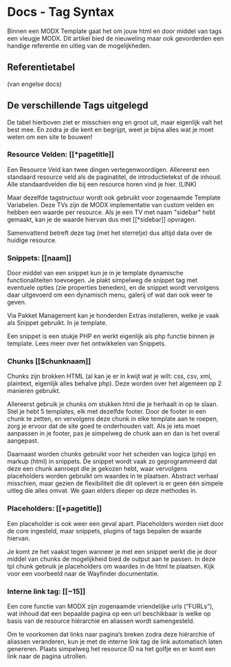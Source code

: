 # Docs - Tag Syntax

Binnen een MODX Template gaat het om jouw html en door middel van tags een vleugje MODX. Dit artikel bied de nieuweling maar ook gevorderden een handige referentie en uitleg van de mogelijkheden.

## Referentietabel

(van engelse docs)

## De verschillende Tags uitgelegd

De tabel hierboven ziet er misschien eng en groot uit, maar eigenlijk valt het best mee. En zodra je die kent en begrijpt, weet je bijna alles wat je moet weten om een site te bouwen!

### Resource Velden: [[*pagetitle]]
Een Resource Veld kan twee dingen vertegenwoordigen. Allereerst een standaard resource veld als de paginatitel, de introductietekst of de inhoud. Alle standaardvelden die bij een resource horen vind je hier. (LINK)

Maar dezelfde tagstructuur wordt ook gebruikt voor zogenaamde Template Variabelen. Deze TVs zijn de MODX implementatie van custom velden en hebben een waarde per resource. Als je een TV met naam "sidebar" hebt gemaakt, kan je de waarde hiervan dus met [[*sidebar]] opvragen. 

Samenvattend betreft deze tag (met het sterretje) dus altijd data over de huidige resource.

### Snippets: [[naam]]
Door middel van een snippet kun je in je template dynamische functionaliteiten toevoegen. Je plakt simpelweg de snippet tag met eventuele opties (zie properties beneden), en de snippet wordt vervolgens daar uitgevoerd om een dynamisch menu, galerij of wat dan ook weer te geven.

Via Pakket Management kan je honderden Extras installeren, welke je vaak als Snippet gebruikt. In je template.

Een snippet is een stukje PHP en werkt eigenlijk als php functie binnen je template. Lees meer over het ontwikkelen van Snippets.

### Chunks [[$chunknaam]]
Chunks zijn brokken HTML (al kan je er in kwijt wat je wilt: css, csv, xml, plaintext, eigenlijk alles behalve php). Deze worden over het algemeen op 2 manieren gebruikt. 

Allereerst gebruik je chunks om stukken html die je herhaalt in op te slaan. Stel je hebt 5 templates, elk met dezelfde footer. Door de footer in een chunk te zetten, en vervolgens deze chunk in elke template aan te roepen, zorg je ervoor dat de site goed te onderhouden valt. Als je iets moet aanpassen in je footer, pas je simpelweg de chunk aan en dan is het overal aangepast.

Daarnaast worden chunks gebruikt voor het scheiden van logica (php) en markup (html) in snippets. De snippet wordt vaak zo geprogrammeerd dat deze een chunk aanroept die je gekozen hebt, waar vervolgens placeholders worden gebruikt om waardes in te plaatsen. Abstract verhaal misschien, maar gezien de flexibiliteit die dit oplevert is er geen één simpele uitleg die alles omvat. We gaan elders dieper op deze methodes in.


### Placeholders: [[+pagetitle]]
Een placeholder is ook weer een geval apart. Placeholders worden niet door de core ingesteld, maar snippets, plugins of tags bepalen de waarde hiervan. 

Je komt ze het vaakst tegen wanneer je met een snippet werkt die je door middel van chunks de mogelijkheid bied de output aan te passen. In deze tpl chunk gebruik je placeholders om waardes in de html te plaatsen. Kijk voor een voorbeeld naar de Wayfinder documentatie.

### Interne link tag: [[~15]]
Een core functie van MODX zijn zogenaamde vriendelijke urls (“FURLs”), wat inhoud dat een bepaalde pagina op een url beschikbaar is welke op basis van de resource hiërarchie en aliassen wordt samengesteld.

Om te voorkomen dat links naar pagina’s breken zodra deze hiërarchie of aliassen veranderen, kun je met de interne link tag de link automatisch laten genereren. Plaats simpelweg het resource ID na het golfje en er komt een link naar de pagina uitrollen.